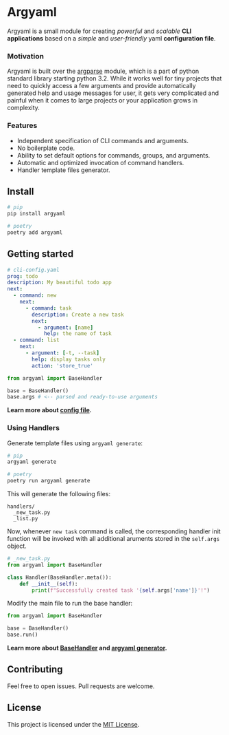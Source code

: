 # Argyaml
Argyaml is a small module for creating _powerful_ and _scalable_ __CLI applications__ based on a _simple_ and _user-friendly_ yaml __configuration file__.

### Motivation
Argyaml is built over the [argparse](https://docs.python.org/3/library/argparse.html) module, which is a part of python standard library starting python 3.2. While it works well for tiny projects that need to quickly access a few arguments and provide automatically generated help and usage messages for user, it gets very complicated and painful when it comes to large projects or your application grows in complexity.

### Features
- Independent specification of CLI commands and arguments.
- No boilerplate code.
- Ability to set default options for commands, groups, and arguments.
- Automatic and optimized invocation of command handlers.
- Handler template files generator.

## Install

```bash
# pip
pip install argyaml

# poetry
poetry add argyaml
```

## Getting started
```yaml
# cli-config.yaml
prog: todo
description: My beautiful todo app
next:
  - command: new
    next:
      - command: task
        description: Create a new task
        next:
          - argument: [name]
            help: the name of task
  - command: list
    next:
      - argument: [-t, --task]
        help: display tasks only
        action: 'store_true'
```

```python
from argyaml import BaseHandler

base = BaseHandler()
base.args # <-- parsed and ready-to-use arguments
```

__Learn more about [config file](./wiki#Config).__


### Using Handlers
Generate template files using `argyaml generate`:
```bash
# pip
argyaml generate

# poetry
poetry run argyaml generate
```
This will generate the following files:
```new
handlers/
  _new_task.py
  _list.py
```
Now, whenever `new task` command is called, the corresponding handler init function will be invoked with all additional aruments stored in the `self.args` object.

```python
# _new_task.py
from argyaml import BaseHandler

class Handler(BaseHandler.meta()):
    def __init__(self):
        print(f"Successfully created task '{self.args['name']}'!")
```
Modify the main file to run the base handler:
```python
from argyaml import BaseHandler

base = BaseHandler()
base.run()
```

__Learn more about [BaseHandler](./wiki#BaseHandler) and [argyaml generator](./wiki#Generator).__

## Contributing
Feel free to open issues. Pull requests are welcome.

## License
This project is licensed under the [MIT License](./LICENSE).
